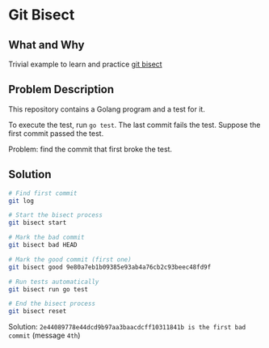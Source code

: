# Git Bisect

## What and Why

Trivial example to learn and practice [git bisect](https://git-scm.com/docs/git-bisect)

## Problem Description

This repository contains a Golang program and a test for it. 

To execute the test, run `go test`. The last commit fails the test. Suppose the first commit passed the test.

Problem: find the commit that first broke the test.

## Solution

```bash
# Find first commit
git log

# Start the bisect process
git bisect start

# Mark the bad commit
git bisect bad HEAD

# Mark the good commit (first one)
git bisect good 9e80a7eb1b09385e93ab4a76cb2c93beec48fd9f

# Run tests automatically
git bisect run go test

# End the bisect process
git bisect reset
```

Solution: `2e44089778e44dcd9b97aa3baacdcff10311841b is the first bad commit` (message `4th`)




